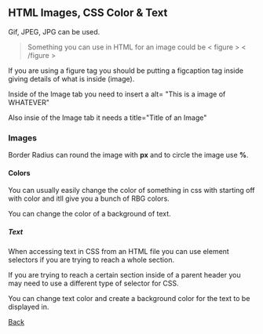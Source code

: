 ## HTML Images, CSS Color & Text
 
 Gif, JPEG, JPG can be used.

> Something you can use in HTML for an image could be < figure > < /figure >

If you are using a figure tag you should be putting a figcaption tag inside giving details of what is inside (image).

Inside of the Image tab you need to insert a  alt= "This is a image of WHATEVER"

Also insie of the Image tab it needs a title="Title of an Image"

### Images

Border Radius can round the image with **px** and to circle the image use **%**.

#### Colors
You can usually easily change the color of something in css with starting off with color and itll give you a bunch of RBG colors.

You can change the color of a background of text.

##### Text 

When accessing text in CSS from an HTML file you can use element selectors if you are trying to reach a whole section.

If you are trying to reach a certain section inside of a parent header you may need to use a different type of selector for CSS.

You can change text color and create a background color for the text to be displayed in.
<!-- This is just a comment on how text can be used in CSS
It can be tricky when trying to aceess certain text spots in a html file so you may need to assign a section or different tags in HTML-->
[Back](https://cesardeltoroc.github.io/reading-notes/)
